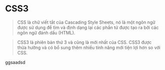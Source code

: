 # CSS3

> CSS là chữ viết tắt của Cascading Style Sheets, nó là một ngôn ngữ được sử dụng để tìm và định dạng lại các phần tử được tạo ra bởi các ngôn ngữ đánh dấu (HTML).

> CSS3 là phiên bản thứ 3 và cũng là mới nhất của CSS. CSS3 được thừa hưởng và có bổ sung thêm nhiều tính năng mới tiện lợi hơn so với CSS.

ggsaadsd
